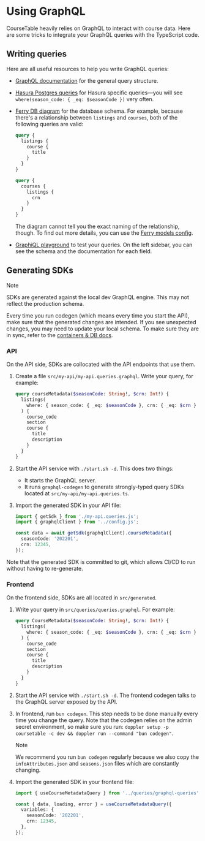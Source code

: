 # Using GraphQL

CourseTable heavily relies on GraphQL to interact with course data. Here are some tricks to integrate your GraphQL queries with the TypeScript code.

## Writing queries

Here are all useful resources to help you write GraphQL queries:

- [GraphQL documentation](https://graphql.org/learn/) for the general query structure.
- [Hasura Postgres queries](https://hasura.io/docs/latest/queries/postgres/index/) for Hasura specific queries—you will see `where(season_code: { _eq: $seasonCode })` very often.
- [Ferry DB diagram](https://github.com/coursetable/ferry/blob/master/docs/db_diagram.pdf) for the database schema. For example, because there's a relationship between `listings` and `courses`, both of the following queries are valid:

  ```graphql
  query {
    listings {
      course {
        title
      }
    }
  }
  ```

  ```graphql
  query {
    courses {
      listings {
        crn
      }
    }
  }
  ```

  The diagram cannot tell you the exact naming of the relationship, though. To find out more details, you can use the [Ferry models config](https://github.com/coursetable/ferry/blob/master/ferry/database/models.py).

- [GraphiQL playground](https://coursetable.com/graphiql) to test your queries. On the left sidebar, you can see the schema and the documentation for each field.

## Generating SDKs

> [!NOTE]
> SDKs are generated against the local dev GraphQL engine. This may not reflect the production schema.
>
> Every time you run codegen (which means every time you start the API), make sure that the generated changes are intended. If you see unexpected changes, you may need to update your local schema. To make sure they are in sync, refer to the [containers & DB docs](./containers.md).

### API

On the API side, SDKs are collocated with the API endpoints that use them.

1. Create a file `src/my-api/my-api.queries.graphql`. Write your query, for example:

   ```graphql
   query courseMetadata($seasonCode: String!, $crn: Int!) {
     listings(
       where: { season_code: { _eq: $seasonCode }, crn: { _eq: $crn } }
     ) {
       course_code
       section
       course {
         title
         description
       }
     }
   }
   ```

2. Start the API service with `./start.sh -d`. This does two things:
   - It starts the GraphQL server.
   - It runs `graphql-codegen` to generate strongly-typed query SDKs located at `src/my-api/my-api.queries.ts`.

3. Import the generated SDK in your API file:

   ```ts
   import { getSdk } from './my-api.queries.js';
   import { graphqlClient } from '../config.js';

   const data = await getSdk(graphqlClient).courseMetadata({
     seasonCode: '202201',
     crn: 12345,
   });
   ```

Note that the generated SDK is committed to git, which allows CI/CD to run without having to re-generate.

### Frontend

On the frontend side, SDKs are all located in `src/generated`.

1. Write your query in `src/queries/queries.graphql`. For example:

   ```graphql
   query CourseMetadata($seasonCode: String!, $crn: Int!) {
     listings(
       where: { season_code: { _eq: $seasonCode }, crn: { _eq: $crn } }
     ) {
       course_code
       section
       course {
         title
         description
       }
     }
   }
   ```

2. Start the API service with `./start.sh -d`. The frontend codegen talks to the GraphQL server exposed by the API.
3. In frontend, run `bun codegen`. This step needs to be done manually every time you change the query. Note that the codegen relies on the admin secret environment, so make sure you run: `doppler setup -p coursetable -c dev && doppler run --command "bun codegen"`.

   > [!NOTE]
   > We recommend you run `bun codegen` regularly because we also copy the `infoAttributes.json` and `seasons.json` files which are constantly changing.

4. Import the generated SDK in your frontend file:

   ```ts
   import { useCourseMetadataQuery } from '../queries/graphql-queries';

   const { data, loading, error } = useCourseMetadataQuery({
     variables: {
       seasonCode: '202201',
       crn: 12345,
     },
   });
   ```
